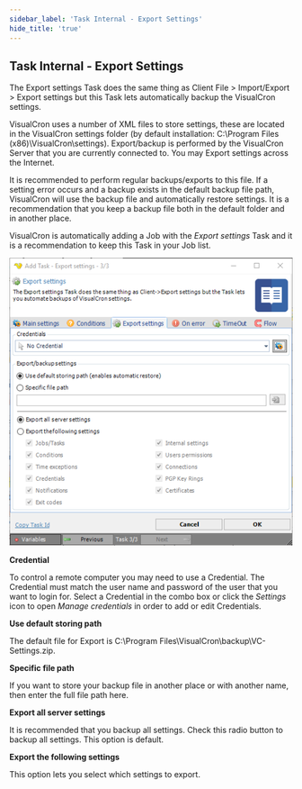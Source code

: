 ```yaml
---
sidebar_label: 'Task Internal - Export Settings'
hide_title: 'true'
---
```


## Task Internal - Export Settings

The Export settings Task does the same thing as Client File > Import/Export > Export settings but this Task lets automatically backup the VisualCron settings.
 
VisualCron uses a number of XML files to store settings, these are located in the VisualCron settings folder (by default installation: C:\Program Files (x86)\VisualCron\settings). Export/backup is performed by the VisualCron Server that you are currently connected to. You may Export settings across the Internet.
 
It is recommended to perform regular backups/exports to this file. If a setting error occurs and a backup exists in the default backup file path, VisualCron will use the backup file and automatically restore settings. It is a recommendation that you keep a backup file both in the default folder and in another place.
 
VisualCron is automatically adding a Job with the *Export settings* Task and it is a recommendation to keep this Task in your Job list.

![](../../../static/img/taskinternalexportsettings.png)

**Credential**

To control a remote computer you may need to use a Credential. The Credential must match the user name and password of the user that you want to login for. Select a Credential in the combo box or click the *Settings* icon to open *Manage credentials* in order to add or edit Credentials.
 
**Use default storing path**

The default file for Export is C:\Program Files\VisualCron\backup\VC-Settings.zip.
 
**Specific file path**

If you want to store your backup file in another place or with another name, then enter the full file path here.
 
**Export all server settings**

It is recommended that you backup all settings. Check this radio button to backup all settings. This option is default.
 
**Export the following settings**

This option lets you select which settings to export.
